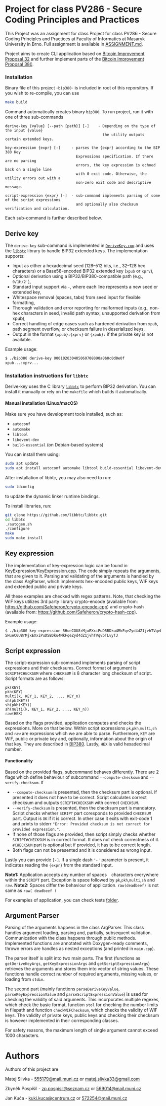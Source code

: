# Project for class PV286 - Secure Coding Principles and Practices
This Project was an assignment for class Project for class PV286 - Secure Coding Principles and Practices at Faculty of Informatics at Masaryk University in Brno. Full assignment is available in [ASSIGNMENT.md](https://gitlab.fi.muni.cz/pv286/projects/-/blob/main/2025-bip380/README.md).

Project aims to create CLI application based on [Bitcoin Improvement Proposal 32](https://github.com/bitcoin/bips/blob/master/bip-0032.mediawiki) and further
implement parts of the [Bitcoin Improvement Proposal 380](https://github.com/bitcoin/bips/blob/master/bip-0380.mediawiki).

### Installation
Binary file of this project -`bip380`- is included in root of this reporsitory. If you wish to re-compile, you can use
```bash
make build
```
Command automatically creates binary `bip380`. To run project, run it with one of three sub-commands
```
derive-key {value} [--path {path}] [-]    - Depending on the type of the input {value} 
                                            the utility outputs certain extended keys.

key-expression {expr} [-]     - parses the {expr} according to the BIP 380 Key 
                                Expressions specification. If there are no parsing
                                errors, the key expression is echoed back on a single line 
                                with 0 exit code. Otherwise, the utility errors out with a 
                                non-zero exit code and descriptive message.

script-expression {expr} [-]  - sub-command implements parsing of some of the script expressions
                                and optionally also checksum verification and calculation.
```

Each sub-command is further described below.

## Derive key

The `derive-key` sub-command is implemented in [`DeriveKey.cpp`](src/app/DeriveKey/DeriveKey.cpp) and uses the [`libbtc`](https://github.com/libbtc/libbtc) library to handle BIP32 extended keys. The implementation supports:

- Input as either a hexadecimal seed (128–512 bits, i.e., 32–128 hex characters) or a Base58-encoded BIP32 extended key (`xpub` or `xprv`),
- Optional derivation using a BIP32/BIP380-compatible path (e.g., `0/1H/2'`),
- Standard input support via `-`, where each line represents a new seed or extended key,
- Whitespace removal (spaces, tabs) from seed input for flexible formatting,
- Thorough validation and error reporting for malformed inputs (e.g., non-hex characters in seed, invalid path syntax, unsupported derivation from xpub),
- Correct handling of edge cases such as hardened derivation from `xpub`, path segment overflow, or checksum failure in deserialized keys,
- Output in the format `{xpub}:{xprv}` or `{xpub}:` if the private key is not available.

Example usage:

```bash
$ ./bip380 derive-key 000102030405060708090a0b0c0d0e0f
xpub...:xprv... 
```

### Installation instructions for `libbtc`

Derive-key uses the C library [`libbtc`](https://github.com/libbtc/libbtc) to perform BIP32 derivation. You can install it manually or rely on the `makefile` which builds it automatically.

#### Manual installation (Linux/macOS)

Make sure you have development tools installed, such as:

- `autoconf`
- `automake`
- `libtool`
- `libevent-dev`
- `build-essential` (on Debian-based systems)

You can install them using:

```bash
sudo apt update
sudo apt install autoconf automake libtool build-essential libevent-dev
```

After installation of libbtc, you may also need to run:
```bash
sudo ldconfig
```
to update the dynamic linker runtime bindings.

To install libraries, run:
```bash
git clone https://github.com/libbtc/libbtc.git
cd libbtc
./autogen.sh
./configure
make
sudo make install
```

## Key expression

The implementation of key-expression logic can be found in KeyExpression/KeyExpression.cpp. The code simply repeats the arguments, that are given to it. 
Parsing and validating of the arguments is handled by the class ArgParser, which implements hex-encoded public keys, WIF keys and extended public and private keys. 

All these examples are checked with regex patterns. Note, that checking the WIF keys utilizes 3rd party library crypto-encode (available from: https://github.com/Safeheron/crypto-encode-cpp) and crypto-hash (available from: https://github.com/Safeheron/crypto-hash-cpp).

Example usage:

```bash
$ ./bip380 key-expression 5HueCGU8rMjxEXxiPuD5BDku4MkFqeZyd4dZ1jvhTVqvbTLvyTJ
5HueCGU8rMjxEXxiPuD5BDku4MkFqeZyd4dZ1jvhTVqvbTLvyTJ
```


## Script expression
The script-expression sub-command implements parsing of script expressions and their checksums.
Correct format of argument is `SCRIPT#CHECKSUM` where `CHECKSUM` is 8 character long checksum of script. Script formats are as follows:
```
pk(KEY)
pkh(KEY)
multi(k, KEY_1, KEY_2, ..., KEY_n)
sh(pk(KEY))
sh(pkh(KEY))
sh(multi(k, KEY_1, KEY_2, ..., KEY_n))
raw(HEX)
```
Based on the flags provided, application computes and checks the expressions. More on that below. 
Within script expressions `pk`,`pkh`,`multi`,`sh` and `raw` are expressions which we are able to parse. 
Furthermore, `KEY` are WIF, public or private key and, optionally, information about the origin of that key. They are described in [BIP380](https://github.com/bitcoin/bips/blob/master/bip-0380.mediawiki#key-expressions). Lastly, `HEX` is valid hexadecimal number.

#### Functionality

Based on the provided flags, subcommand behaves differently. There are 2 flags which define behaviour of subcommand `--compute-checksum` and `--verify-checksum`. If

- `--compute-checksum` is presented, then the checksum part is optional. If presented it does not have to be correct. Script calculates correct checksum and outputs `SCRIPT#CHECKSUM` with correct `CHECKSUM`.
- `--verify-checksum` is presented, then the checksum part is mandatory. Script checks whether `SCRIPT` part coresponds to provided `CHECKSUM` part. Output is `OK` if it is correct. In other case it exits with exit-code 1 and prints to stderr `"Error: Provided checksum is not correct for provided expression."`.
- If none of those flags are provided, then script simply checks whether `SCRIPT#CHECKSUM` is in correct format. It does not check correctness of it. `#CHECKSUM` part is optional but if provided, it has to be correct length.
- Both flags can not be presented and it is considered as wrong input.

Lastly you can provide `[-]`. If a single dash `'-'` parameter is present, it indicates reading the `{expr}` from the standard input.

**Note1:** Application accepts any number of spaces ` ` characters everywhere within the `SCRIPT` part. Exception is space followed by `pk`,`pkh`,`multi`,`sh` and `raw`. 
**Note2:** Spaces differ the behaviour of application. `raw(deadbeef)` is not same as `raw( deadbeef )` 

For examples of application, you can check tests [folder](/src/tests/ScriptExpressionTest.cpp).



## Argument Parser

Parsing of the arguments happens in the class ArgParser. This class handles argument loading, parsing and, partially, subsequent validation. Communication with the class happens through public methods. Implemented functions are annotated with Doxygen-ready comments, thrown errors are handles as nested exceptions (and printed in `main.cpp`).

The parser itself is split into two main parts. The first (functions as `getDeriveKeyArgs`, `getKeyExpressionArgs` and `getScriptExpressionArgs`) retrieves the arguments and stores them into vector of string values. These functions handle correct number of required arguments, missing values, or loading from `stdin`.

The second part (mainly functions `parseDeriveKeyValue`, `parseKeyExpressionValue` and `parseScriptExpressionValue`) is used for checking the validity of said arguments. This incorporates multiple regexes, which check the basic format, function `stol` for checking the number limits in filepath and function `checkWIFChecksum`, which checks the validity of WIF keys. The validity of private keys, public keys and checking their checksum is however implemented in their corresponding classes.

For safety reasons, the maximum length of single argument cannot exceed 1000 characters.




# Authors
Authors of this project are

Matej Slivka - 555179@mail.muni.cz or matej.slivka33@gmail.com

Zbyněk Pospíšil - zp.pospisil@seznam.cz or 569014@mail.muni.cz

Jan Kuča - kuki.kuca@centrum.cz or 572254@mail.muni.cz

